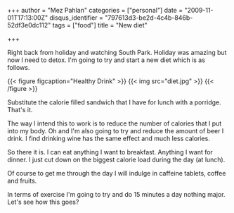 +++
author = "Mez Pahlan"
categories = ["personal"]
date = "2009-11-01T17:13:00Z"
disqus_identifier = "797613d3-be2d-4c4b-846b-52df3e0dc112"
tags = ["food"]
title = "New diet"

+++

Right back from holiday and watching South Park. Holiday was amazing but now I need to detox. I'm going to try and start
a new diet which is as follows.

{{< figure figcaption="Healthy Drink" >}}
    {{< img src="diet.jpg" >}}
{{< /figure >}}

<!--more-->

Substitute the calorie filled sandwich that I have for lunch with a porridge. That's it. 

The way I intend this to work is to reduce the number of calories that I put into my body. Oh and I'm also going to try
and reduce the amount of beer I drink. I find drinking wine has the same effect and much less calories.

So there it is. I can eat anything I want to breakfast. Anything I want for dinner. I just cut down on the biggest
calorie load during the day (at lunch).

Of course to get me through the day I will indulge in caffeine tablets, coffee and fruits.

In terms of exercise I'm going to try and do 15 minutes a day nothing major. Let's see how this goes?

